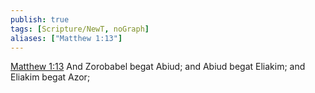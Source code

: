 ```yaml
---
publish: true
tags: [Scripture/NewT, noGraph]
aliases: ["Matthew 1:13"]
---
```

[Matthew 1:13](https://churchofjesuschrist.org/study/scriptures/nt/matt/1?lang=eng&id=p13#p13) And Zorobabel begat Abiud; and Abiud begat Eliakim; and Eliakim begat Azor;
